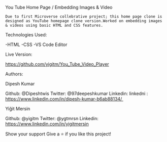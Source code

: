 You Tube Home Page / Embedding Images & Video

    Due to first Microverse collebrative project; this home page clone is designed as YouTube homepage clone version.Worked on embedding images & videos using basic HTML and CSS features.

Technologies Used:

-HTML
-CSS
-VS Code Editor

Live Version:

https://github.com/yigitm/You_Tube_Video_Player

Authors:

Dipesh Kumar

Github: @Dipeshtwis
Twitter: @97deepeshkumar
Linkedin: linkedni : https://www.linkedin.com/in/dipesh-kumar-b6ab88134/ 

Yiğit Mersin

Github: @yigitm
Twitter: @ygtmrsn
Linkedin: https://www.linkedin.com/in/yigitmersin

Show your support
Give a ⭐️ if you like this project!


